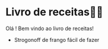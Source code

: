 # Livro de receitas:man_cook:

Olá ! Bem vindo ao livro de receitas!

- Strogonoff de frango fácil de fazer

